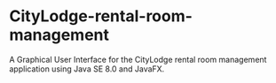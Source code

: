 # CityLodge-rental-room-management

A Graphical User Interface for the CityLodge rental room management application using Java SE 8.0 and JavaFX.